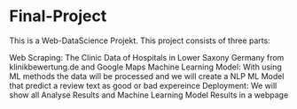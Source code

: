 # Final-Project

This is a Web-DataScience Projekt. This project consists of three parts:

Web Scraping: The Clinic Data of Hospitals in Lower Saxony Germany from klinikbewertung.de and Google Maps
Machine Learning Model: With using ML methods the data will be processed and we will create a NLP ML Model that predict a review text as good or bad expereince
Deployment: We will show all Analyse Results and Machine Learning Model Results in a webpage
